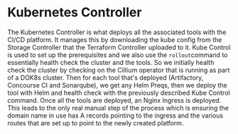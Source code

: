 # Kubernetes Controller

The Kubernetes Controller is what deploys all the associated tools with the CI/CD platform. It manages this by downloading the kube config from the Storage Controller that the Terraform Controller uploaded to it. Kube Control is used to set up the prerequisites and we also use the `rollout`command to essentially health check the cluster and the tools. So we initially health check the cluster by checking on the Cillium operator that is running as part of a DOK8s cluster. Then for each tool that's deployed (Artifactory, Concourse CI and Sonarqube), we get any Helm Preqs, then we deploy the tool with Helm and health check with the previously described Kube Control command. Once all the tools are deployed, an Nginx Ingress is deployed. This leads to the only real manual step of the process which is ensuring the domain name in use has A records pointing to the ingress and the various routes that are set up to point to the newly created platform.

